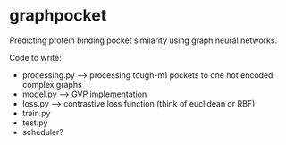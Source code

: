 # graphpocket
Predicting protein binding pocket similarity using graph neural networks.

Code to write:

- processing.py --> processing tough-m1 pockets to one hot encoded complex graphs
- model.py --> GVP implementation
- loss.py --> contrastive loss function (think of euclidean or RBF)
- train.py
- test.py
- scheduler? 
